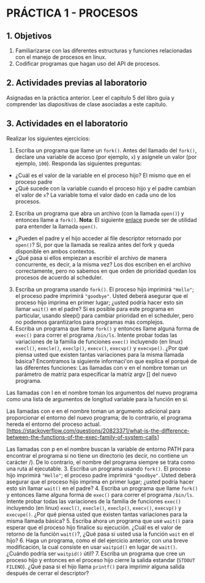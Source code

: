 # PRÁCTICA 1 - PROCESOS #

## 1. Objetivos ##
1. Familiarizarse con las diferentes estructuras y funciones relacionadas con el manejo de procesos en linux.
2. Codificar programas que hagan uso del API de procesos.

## 2. Actividades previas al laboratorio ##

Asignadas en la práctica anterior.
Leer el capítulo 5 del libro guía y comprender las diapositivas de clase asociadas a este capitulo.

## 3. Actividades en el laboratorio ##

Realizar los siguientes ejercicios:

1. Escriba un programa que llame un ```fork()```. Antes del llamado del ```fork()```, declare una variable de acceso (por ejemplo, ```x```) y asígnele un valor (por ejemplo, ```100```). Responda las siguientes preguntas:
  * ¿Cuál es el valor de la variable en el proceso hijo?
  El mismo que en el proceso padre
  * ¿Qué sucede con la variable cuando el proceso hijo y el padre cambian el valor de ```x```?
  La variable toma el valor dado en cada uno de los procesos.
2. Escriba un programa que abra un archivo (con la llamada ```open()```) y entonces llame a ```fork()```. **Nota**: El siguiente [enlace](https://www.geeksforgeeks.org/input-output-system-calls-c-create-open-close-read-write/) puede ser de utilidad para entender la llamada ```open()```.
  * ¿Pueden el padre y el hijo acceder al file descriptor retornado por ```open()```? 
  Si, por que la llamada se realiza antes del fork y queda disponible en ambos contextos.
  * ¿Qué pasa si ellos empiezan a escribir el archivo de manera concurrente, es decir, a la misma vez?
  Los dos escriben en el archivo correctamente, pero no sabemos en que orden de prioridad quedan los procesos de acuerdo al 
  scheduler.
3. Escriba un programa usando ```fork()```. El proceso hijo imprimirá ```"Hello"```; el proceso padre imprimirá ```"goodbye"```. Usted deberá asegurar que el proceso hijo imprima en primer lugar; ¿usted podría hacer esto sin llamar ```wait()``` en el padre? Si es posible para este programa en particular, usando sleep() para cambiar prioridad en el scheduler, pero no podemos garantizarlos para programas más complejos.
4. Escriba un programa que llame ```fork()``` y entonces llame alguna forma de ```exec()``` para correr el programa ```/bin/ls```. Intente probar todas las variaciones de la familia de funciones ```exec()``` incluyendo (en linux) ```execl()```, ```execle()```, ```execlp()```, ```execv()```, ```execvp()``` y ```execvpe()```. ¿Por qué piensa usted que existen tantas variaciones para la misma llamada básica? Encontramos la siguiente informaci'on que explica el porqué de las diferentes funciones:
Las llamadas con v en el nombre toman un parámetro de matriz para especificar la matriz argv [] del nuevo programa.

Las llamadas con l en el nombre toman los argumentos del nuevo programa como una lista de argumentos de longitud variable para la función en sí.

Las llamadas con e en el nombre toman un argumento adicional para proporcionar el entorno del nuevo programa; de lo contrario, el programa hereda el entorno del proceso actual. [https://stackoverflow.com/questions/20823371/what-is-the-difference-between-the-functions-of-the-exec-family-of-system-calls]

Las llamadas con p en el nombre buscan la variable de entorno PATH para encontrar el programa si no tiene un directorio (es decir, no contiene un carácter /). De lo contrario, el nombre del programa siempre se trata como una ruta al ejecutable.
3. Escriba un programa usando ```fork()```. El proceso hijo imprimirá ```"Hello"```; el proceso padre imprimirá ```"goodbye"```. Usted deberá asegurar que el proceso hijo imprima en primer lugar; ¿usted podría hacer esto sin llamar ```wait()``` en el padre? 
4. Escriba un programa que llame ```fork()``` y entonces llame alguna forma de ```exec()``` para correr el programa ```/bin/ls```. Intente probar todas las variaciones de la familia de funciones ```exec()``` incluyendo (en linux) ```execl()```, ```execle()```, ```execlp()```, ```execv()```, ```execvp()``` y ```execvpe()```. ¿Por qué piensa usted que existen tantas variaciones para la misma llamada básica?
5. Escriba ahora un programa que use ```wait()``` para esperar que el proceso hijo finalice su ejecución. ¿Cuál es el valor de retorno de la función ```wait()```?, ¿Qué pasa si usted usa la función ```wait``` en el hijo?
6. Haga un programa, como el del ejercicio anterior, con una breve modificación, la cual consiste en usar ```waitpid()``` en lugar de ```wait()```. ¿Cuándo podría ser ```waitpid()``` útil?
7. Escriba un programa que cree un proceso hijo y entonces en el proceso hijo cierre la salida estandar (```STDOUT FILENO```). ¿Qué pasa si el hijo llama ```printf()``` para imprimir alguna salida después de cerrar el descriptor?

